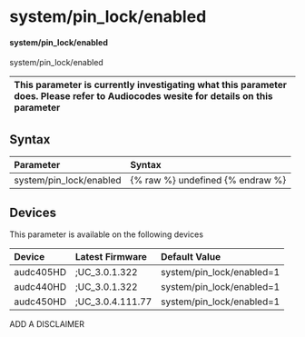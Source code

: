 ﻿---
description: system/pin_lock/enabled
search:
    keywords: ['system','pin_lock','enabled']
---

# system/pin_lock/enabled

#### system/pin_lock/enabled

system/pin_lock/enabled


| This parameter is currently investigating what this parameter does. Please refer to Audiocodes wesite for details on this parameter | 
| :--- |

## Syntax
| Parameter | Syntax |
| :--- | :--- |
|system/pin_lock/enabled | {% raw %} undefined {% endraw %}|

## Devices
This parameter is available on the following devices

| Device | Latest Firmware | Default Value |
|:---|:---|:---|
| audc405HD | ;UC_3.0.1.322 | system/pin_lock/enabled=1 
| audc440HD | ;UC_3.0.1.322 | system/pin_lock/enabled=1 
| audc450HD | ;UC_3.0.4.111.77 | system/pin_lock/enabled=1 

ADD A DISCLAIMER
